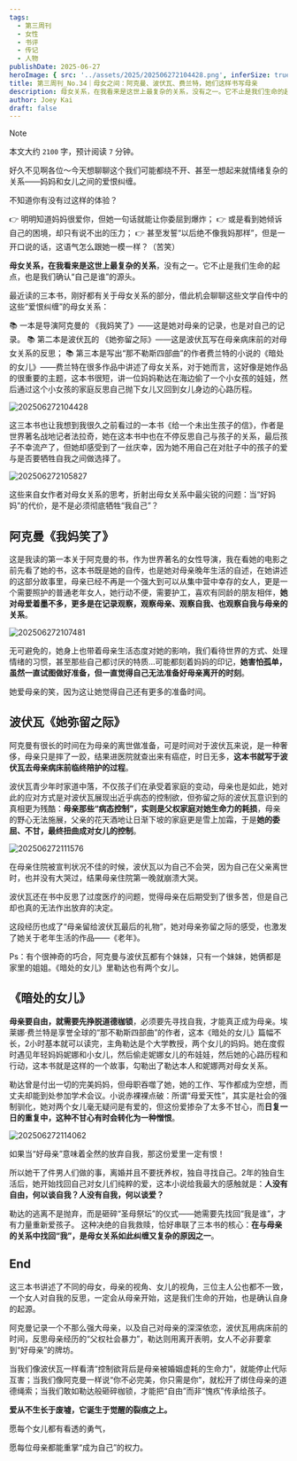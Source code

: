 ```yaml
---
tags:
  - 第三周刊
  - 女性
  - 书评
  - 传记
  - 人物
publishDate: 2025-06-27
heroImage: { src: '../assets/2025/202506272104428.png', inferSize: true}
title: 第三周刊_No.34｜母女之间：阿克曼、波伏瓦、费兰特，她们这样书写母亲
description: 母女关系，在我看来是这世上最复杂的关系，没有之一。它不止是我们生命的起点，也是我们确认“自己是谁”的源头。
author: Joey Kai
draft: false
---
```


> [!note]
>
> 本文大约 `2100` 字，预计阅读 `7` 分钟。

好久不见啊各位～今天想聊聊这个我们可能都绕不开、甚至一想起来就情绪复杂的关系——妈妈和女儿之间的爱恨纠缠。

不知道你有没有过这样的体验？

👉 明明知道妈妈很爱你，但她一句话就能让你委屈到爆炸；
👉 或是看到她倾诉自己的困境，却只有说不出的压力；
👉 甚至发誓“以后绝不像我妈那样”，但是一开口说的话，这语气怎么跟她一模一样？（苦笑）

**母女关系，在我看来是这世上最复杂的关系**，没有之一。它不止是我们生命的起点，也是我们确认“自己是谁”的源头。

最近读的三本书，刚好都有关于母女关系的部分，借此机会聊聊这些文学自传中的这些“爱恨纠缠”的母女关系：

📚 一本是导演阿克曼的 《我妈笑了》——这是她对母亲的记录，也是对自己的记录。
📚 第二本是波伏瓦的 《她弥留之际》——这是波伏瓦写在母亲病床前的对母女关系的反思；
📚 第三本是写出“那不勒斯四部曲”的作者费兰特的小说的《暗处的女儿》——费兰特在很多作品中讲述了母女关系，对于她而言，这好像是她作品的很重要的主题，这本书很短，讲一位妈妈勒达在海边偷了一个小女孩的娃娃，然后通过这个小女孩的家庭反思自己抛下女儿又回到女儿身边的心路历程。

![202506272104428](../assets/2025/202506272104428.png)


这三本书也让我想到我很久之前看过的一本书《给一个未出生孩子的信》，作者是世界著名战地记者法拉奇，她在这本书中也在不停反思自己与孩子的关系，最后孩子不幸流产了，但她却感受到了一丝庆幸，因为她不用自己在对肚子中的孩子的爱与是否要牺牲自我之间做选择了。

![202506272105827](../assets/2025/202506272105827.png)


这些来自女作者对母女关系的思考，折射出母女关系中最尖锐的问题：当“好妈妈”的代价，是不是必须彻底牺牲“我自己”？

## 阿克曼《我妈笑了》

这是我读的第一本关于阿克曼的书，作为世界著名的女性导演，我在看她的电影之前先看了她的书，这本书既是她的自传，也是她对母亲晚年生活的自述，在她讲述的这部分故事里，母亲已经不再是一个强大到可以从集中营中幸存的女人，更是一个需要照护的普通老年女人，她行动不便，需要护工，喜欢有同龄的朋友相伴，**她对母爱着墨不多，更多是在记录观察，观察母亲、观察自我、也观察自我与母亲的关系**。

![202506272107481](../assets/2025/202506272107481.png)

无可避免的，她身上也带着母亲生活态度对她的影响，我们看待世界的方式、处理情绪的习惯，甚至那些自己都讨厌的特质…可能都刻着妈妈的印记，**她害怕孤单，虽然一直试图做好准备，但一直觉得自己无法准备好母亲离开的时刻**。

她爱母亲的笑，因为这让她觉得自己还有更多的准备时间。


## 波伏瓦《她弥留之际》

阿克曼有很长的时间在为母亲的离世做准备，可是时间对于波伏瓦来说，是一种奢侈，母亲只是摔了一跤，结果进医院就查出来有癌症，时日无多，**这本书就写于波伏瓦去母亲病床前临终陪护的过程**。

波伏瓦青少年时家道中落，不仅孩子们在承受着家庭的变动，母亲也是如此，她对此的应对方式是对波伏瓦展现出近乎病态的控制欲，但弥留之际的波伏瓦意识到的真相更为残酷：**母亲那些“病态控制”，实则是父权家庭对她生命力的耗损**，母亲的野心无法施展，父亲的花天酒地让日渐下坡的家庭更是雪上加霜，于是**她的委屈、不甘，最终扭曲成对女儿的控制**。

![202506272111576](../assets/2025/202506272111576.png)


在母亲住院被宣判状况不佳的时候，波伏瓦以为自己不会哭，因为自己在父亲离世时，也并没有大哭过，结果母亲住院第一晚就崩溃大哭。

波伏瓦还在书中反思了过度医疗的问题，觉得母亲在后期受到了很多苦，但是自己却也真的无法作出放弃的决定。

这段经历也成了“母亲留给波伏瓦最后的礼物”，她对母亲弥留之际的感受，也激发了她关于老年生活的作品——《老年》。

Ps：有个很神奇的巧合，阿克曼与波伏瓦都有个妹妹，只有一个妹妹，她俩都是家里的姐姐。《暗处的女儿》里勒达也有两个女儿。

## 《暗处的女儿》

**母亲要自由，就需要先挣脱道德枷锁**，必须要先寻找自我，才能真正成为母亲。埃莱娜·费兰特是享誉全球的“那不勒斯四部曲”的作者，这本《暗处的女儿》篇幅不长，2小时基本就可以读完，主角勒达是个大学教授，两个女儿的妈妈。她在度假时遇见年轻妈妈妮娜和小女儿，然后偷走妮娜女儿的布娃娃，然后她的心路历程和行动，这本书就是这样的一个故事，勾勒出了勒达本人和妮娜两对母女关系。

勒达曾是付出一切的完美妈妈，但母职吞噬了她，她的工作、写作都成为空想，而丈夫却能到处参加学术会议。小说赤裸裸点破：所谓“母爱天性”，其实是社会的强制驯化，她对两个女儿毫无疑问是有爱的，但这份爱掺杂了太多不甘心，而**日复一日的重复中，这种不甘心有时会转化为一种憎恨**。

![202506272114062](../assets/2025/202506272114062.png)

如果当“好母亲”意味着全然的放弃自我，那这份爱里一定有恨！

所以她干了件男人们做的事，离婚并且不要抚养权，独自寻找自己。2年的独自生活后，她开始找回自己对女儿们纯粹的爱，这本小说给我最大的感触就是：**人没有自由，何以谈自我？人没有自我，何以谈爱？**

勒达的逃离不是抛弃，而是砸碎“圣母祭坛”的仪式——她需要先找回“我是谁”，才有力量重新爱孩子。 这种决绝的自我救赎，恰好串联了三本书的核心：**在与母亲的关系中找回“我”，是母女关系如此纠缠又复杂的原因之一**。


## End

这三本书讲述了不同的母女，母亲的视角、女儿的视角，三位主人公也都不一致，一个女人对自我的反思，一定会从母亲开始，这是我们生命的开始，也是确认自身的起源。

阿克曼记录一个不那么强大母亲，以及自己对母亲的深深依恋，波伏瓦用病床前的时间，反思母亲经历的“父权社会暴力”，勒达则用离开表明，女人不必非要拿到“好母亲”的牌坊。

当我们像波伏瓦一样看清“控制欲背后是母亲被婚姻虚耗的生命力”，就能停止代际互害；当我们像阿克曼一样说“你不必完美，你只需是你”，就松开了绑住母亲的道德绳索；当我们敢如勒达般砸碎枷锁，才能把“自由”而非“愧疚”传承给孩子。

**爱从不生长于废墟，它诞生于觉醒的裂痕之上。**

愿每个女儿都有看透的勇气，

愿每位母亲都能重掌“成为自己”的权力。